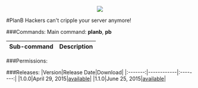 <p align="center">
  <img src="https://raw.githubusercontent.com/Gamecrafter/PocketMine-Plugins/master/PlanB/images/icon.png?raw=true"/>
</p>
#PlanB
Hackers can't cripple your server anymore!

###Commands:
Main command: **planb**, **pb**

|Sub-command|Description|
|-----------|-----------|

###Permissions:

###Releases:
|Version|Release Date|Download|
|:-------:|------------|:--------:|
|1.0.0|April 29, 2015|[available](http://forums.pocketmine.net/plugins/planb.1128/download?version=2129)|
|1.1.0|June 25, 2015|[available](http://forums.pocketmine.net/plugins/planb.1128/download?version=2398)|
